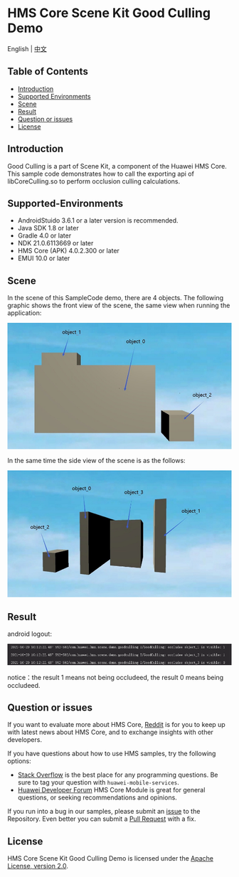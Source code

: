 # HMS Core Scene Kit Good Culling Demo

English | [中文](README_ZH.md)

## Table of Contents

* [Introduction](#introduction)
* [Supported Environments](#supported-environments)
* [Scene](#scene)
* [Result](#result)
* [Question or issues](#question-or-issues)
* [License](#license)

## Introduction

Good Culling is a part of Scene Kit, a component of the Huawei HMS Core. This sample code demonstrates how to call the exporting api of libCoreCulling.so to perform occlusion culling calculations.

## Supported-Environments

* AndroidStuido 3.6.1 or a later version is recommended.
* Java SDK 1.8 or later
* Gradle 4.0 or later
* NDK 21.0.6113669 or later
* HMS Core (APK) 4.0.2.300 or later
* EMUI 10.0 or later

## Scene

In the scene of this SampleCode demo, there are 4 objects. The following graphic shows the front view of the scene, the same view when running the application:

![scene_front.jpg](image/scene_front.jpg)

In the same time the side view of the scene is as the follows:

![scene_side.jpg](image/scene_side.jpg)

## Result

android logout:

![log.PNG](image/log.PNG)

notice：the result 1 means not being occludeed, the result 0 means being occludeed. 

## Question or issues

If you want to evaluate more about HMS Core, [Reddit](https://www.reddit.com/r/HuaweiDevelopers/) is for you to keep up with latest news about HMS Core, and to exchange insights with other developers.

If you have questions about how to use HMS samples, try the following options:

- [Stack Overflow](https://stackoverflow.com/questions/tagged/huawei-mobile-services?tab=Votes) is the best place for any programming questions. Be sure to tag your question with 
  `huawei-mobile-services`.
- [Huawei Developer Forum](https://forums.developer.huawei.com/forumPortal/en/home?fid=0101187876626530001) HMS Core Module is great for general questions, or seeking recommendations and opinions.

If you run into a bug in our samples, please submit an [issue](https://github.com/HMS-Core/hms-scene-GoodCulling-demo/issues) to the Repository. Even better you can submit a [Pull Request](https://github.com/HMS-Core/hms-scene-GoodCulling-demo/pulls) with a fix.

## License

HMS Core Scene Kit Good Culling Demo is licensed under the [Apache License, version 2.0](http://www.apache.org/licenses/LICENSE-2.0).

